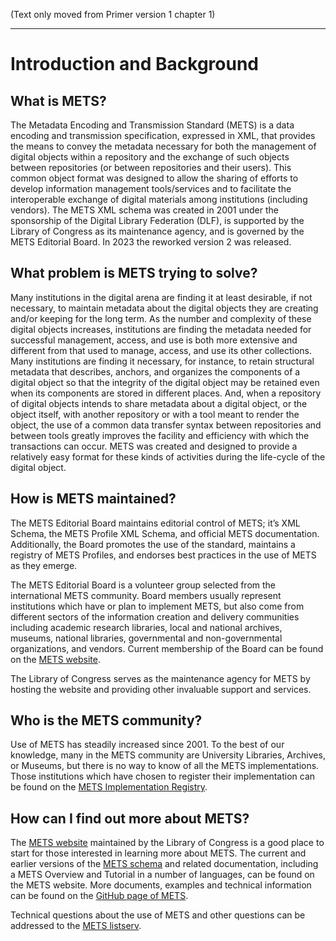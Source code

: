 (Text only moved from Primer version 1 chapter 1)

***
# Introduction and Background
## **What is METS?**
The Metadata Encoding and Transmission Standard (METS) is a data encoding and transmission specification, expressed in XML, that provides the means to convey the metadata necessary for both the management of digital objects within a repository and the exchange of such objects between repositories (or between repositories and their users).  This common object format was designed to allow the sharing of efforts to develop information management tools/services and to facilitate the interoperable exchange of digital materials among institutions (including vendors).  The METS XML schema was created in 2001 under the sponsorship of the Digital Library Federation (DLF), is supported by the Library of Congress as its maintenance agency, and is governed by the METS Editorial Board. In 2023 the reworked version 2 was released.
## **What problem is METS trying to solve?**
Many institutions in the digital arena are finding it at least desirable, if not necessary, to maintain metadata about the digital objects they are creating and/or keeping for the long term.  As the number and complexity of these digital objects increases, institutions are finding the metadata needed for successful management, access, and use is both more extensive and different from that used to manage, access, and use its other collections.  Many institutions are finding it necessary, for instance, to retain structural metadata that describes, anchors, and organizes the components of a digital object so that the integrity of the digital object may be retained even when its components are stored in different places. And, when a repository of digital objects intends to share metadata about a digital object, or the object itself, with another repository or with a tool meant to render the object, the use of a common data transfer syntax between repositories and between tools greatly improves the facility and efficiency with which the transactions can occur.  METS was created and designed to provide a relatively easy format for these kinds of activities during the life-cycle of the digital object.
## **How is METS maintained?**
The METS Editorial Board maintains editorial control of METS; it’s XML Schema, the METS Profile XML Schema, and official METS documentation. Additionally, the Board promotes the use of the standard, maintains a registry of METS Profiles, and endorses best practices in the use of METS as they emerge.  

The METS Editorial Board is a volunteer group selected from the international METS community.  Board members usually represent institutions which have or plan to implement METS, but also come from different sectors of the information creation and delivery communities including academic research libraries, local and national archives, museums, national libraries, governmental and non-governmental organizations, and vendors.  Current membership of the Board can be found on the [METS website](http://www.loc.gov/standards/mets/).

The Library of Congress serves as the maintenance agency for METS by hosting the website and providing other invaluable support and services.
## **Who is the METS community?**
Use of METS has steadily increased since 2001.  To the best of our knowledge, many in the METS community are University Libraries, Archives, or Museums, but there is no way to know of all the METS implementations. Those institutions which have chosen to register their implementation can be found on the [METS Implementation Registry](http://www.loc.gov/standards/mets/mets-registry.html).
## **How can I find out more about METS?**
The [METS website](http://www.loc.gov/standards/mets/mets-home.html) maintained by the Library of Congress is a good place to start for those interested in learning more about METS.  The current and earlier versions of the [METS schema](http://www.loc.gov/standards/mets/mets-schemadocs.html) and related documentation, including a METS Overview and Tutorial in a number of languages, can be found on the METS website. More documents, examples and technical information can be found on the [GitHub page of METS](https://github.com/mets).

Technical questions about the use of METS and other questions can be addressed to the [METS listserv](http://www.loc.gov/standards/mets/mets-list-enter.html).